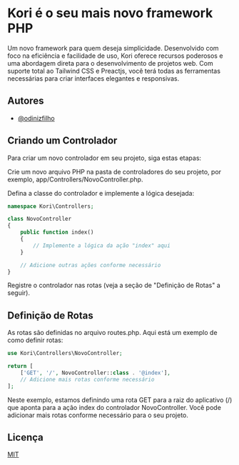 
# Kori é o seu mais novo framework PHP

 Um novo framework para quem deseja simplicidade. Desenvolvido com foco na eficiência e facilidade de uso, Kori oferece recursos poderosos e uma abordagem direta para o desenvolvimento de projetos web. Com suporte total ao Tailwind CSS e Preactjs, você terá todas as ferramentas necessárias para criar interfaces elegantes e responsivas. 


## Autores

- [@odinizfilho](https://www.github.com/odinizfilho)


## Criando um Controlador

Para criar um novo controlador em seu projeto, siga estas etapas:

Crie um novo arquivo PHP na pasta de controladores do seu projeto, por exemplo, app/Controllers/NovoController.php.

Defina a classe do controlador e implemente a lógica desejada:

```php
namespace Kori\Controllers;

class NovoController
{
    public function index()
    {
        // Implemente a lógica da ação "index" aqui
    }

    // Adicione outras ações conforme necessário
}

```
Registre o controlador nas rotas  (veja a seção de "Definição de Rotas" a seguir).

## Definição de Rotas

As rotas são definidas no arquivo routes.php. Aqui está um exemplo de como definir rotas:

```php
use Kori\Controllers\NovoController;

return [
    ['GET', '/', NovoController::class . '@index'],
    // Adicione mais rotas conforme necessário
];

```
Neste exemplo, estamos definindo uma rota GET para a raiz do aplicativo (/) que aponta para a ação index do controlador NovoController. Você pode adicionar mais rotas conforme necessário para o seu projeto.



## Licença

[MIT](https://choosealicense.com/licenses/mit/)

